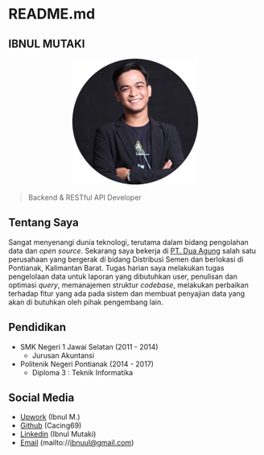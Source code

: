 # README.md

## IBNUL MUTAKI

<p align="center">
  <a href="https://laravel.com" target="_blank">
    <img src="media/images/profile-circle.png" width="250">
  </a>
</p>

> Backend & RESTful API Developer

## Tentang Saya

Sangat menyenangi dunia teknologi, terutama dalam bidang pengolahan data dan _open source_. Sekarang saya bekerja di [PT. Dua Agung](https://www.instagram.com/duaagung/) salah satu perusahaan yang bergerak di bidang Distribusi Semen dan berlokasi di Pontianak, Kalimantan Barat. Tugas harian saya melakukan tugas pengelolaan data untuk laporan yang dibutuhkan user, penulisan dan optimasi _query_, memanajemen struktur _codebase_, melakukan perbaikan terhadap fitur yang ada pada sistem dan membuat penyajian data yang akan di butuhkan oleh pihak pengembang lain.

## Pendidikan

- SMK Negeri 1 Jawai Selatan (2011 - 2014)
  - Jurusan Akuntansi
- Politenik Negeri Pontianak (2014 - 2017)
  - Diploma 3 : Teknik Informatika

## Social Media

- [Upwork](https://www.upwork.com/freelancers/~01863059718a4c858c) (Ibnul M.)
- [Github](https://github.com/cacing69) (Cacing69)
- [Linkedin](https://www.linkedin.com/in/ibnul-mutaki/) (Ibnul Mutaki)
- [Email](mailto://ibnuul@gmail.com) (mailto://ibnuul@gmail.com)
